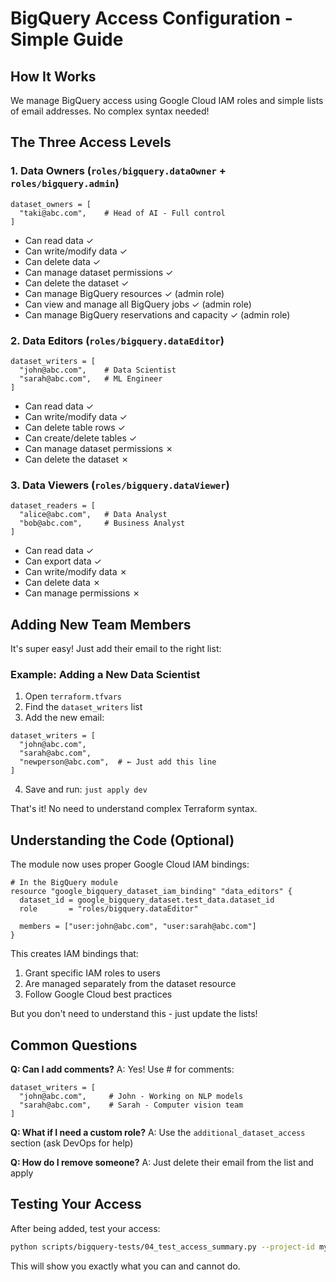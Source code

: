 # BigQuery Access Configuration - Simple Guide

## How It Works

We manage BigQuery access using Google Cloud IAM roles and simple lists of email addresses. No complex syntax needed!

## The Three Access Levels

### 1. **Data Owners** (`roles/bigquery.dataOwner` + `roles/bigquery.admin`)
```hcl
dataset_owners = [
  "taki@abc.com",    # Head of AI - Full control
]
```
- Can read data ✓
- Can write/modify data ✓
- Can delete data ✓
- Can manage dataset permissions ✓
- Can delete the dataset ✓
- Can manage BigQuery resources ✓ (admin role)
- Can view and manage all BigQuery jobs ✓ (admin role)
- Can manage BigQuery reservations and capacity ✓ (admin role)

### 2. **Data Editors** (`roles/bigquery.dataEditor`)
```hcl
dataset_writers = [
  "john@abc.com",    # Data Scientist
  "sarah@abc.com",   # ML Engineer
]
```
- Can read data ✓
- Can write/modify data ✓
- Can delete table rows ✓
- Can create/delete tables ✓
- Can manage dataset permissions ✗
- Can delete the dataset ✗

### 3. **Data Viewers** (`roles/bigquery.dataViewer`)
```hcl
dataset_readers = [
  "alice@abc.com",   # Data Analyst
  "bob@abc.com",     # Business Analyst
]
```
- Can read data ✓
- Can export data ✓
- Can write/modify data ✗
- Can delete data ✗
- Can manage permissions ✗

## Adding New Team Members

It's super easy! Just add their email to the right list:

### Example: Adding a New Data Scientist

1. Open `terraform.tfvars`
2. Find the `dataset_writers` list
3. Add the new email:

```hcl
dataset_writers = [
  "john@abc.com",
  "sarah@abc.com",
  "newperson@abc.com",  # ← Just add this line
]
```

4. Save and run: `just apply dev`

That's it! No need to understand complex Terraform syntax.

## Understanding the Code (Optional)

The module now uses proper Google Cloud IAM bindings:

```hcl
# In the BigQuery module
resource "google_bigquery_dataset_iam_binding" "data_editors" {
  dataset_id = google_bigquery_dataset.test_data.dataset_id
  role       = "roles/bigquery.dataEditor"
  
  members = ["user:john@abc.com", "user:sarah@abc.com"]
}
```

This creates IAM bindings that:
1. Grant specific IAM roles to users
2. Are managed separately from the dataset resource
3. Follow Google Cloud best practices

But you don't need to understand this - just update the lists!

## Common Questions

**Q: Can I add comments?**
A: Yes! Use # for comments:
```hcl
dataset_writers = [
  "john@abc.com",     # John - Working on NLP models
  "sarah@abc.com",    # Sarah - Computer vision team
]
```

**Q: What if I need a custom role?**
A: Use the `additional_dataset_access` section (ask DevOps for help)

**Q: How do I remove someone?**
A: Just delete their email from the list and apply

## Testing Your Access

After being added, test your access:

```bash
python scripts/bigquery-tests/04_test_access_summary.py --project-id mycompany-mlops-dev
```

This will show you exactly what you can and cannot do.